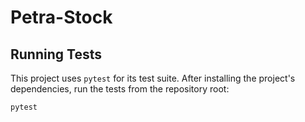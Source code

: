 # Petra-Stock

## Running Tests

This project uses `pytest` for its test suite. After installing the project's
dependencies, run the tests from the repository root:

```bash
pytest
```
